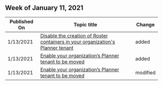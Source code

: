 <!-- This file is generated automatically each week. Changes made to this file will be overwritten.-->



## Week of January 11, 2021


| Published On |Topic title | Change |
|------|------------|--------|
| 1/13/2021 | [Disable the creation of Roster containers in your organization's Planner tenant](/Office365/Planner/disable-roster-containers) | added |
| 1/13/2021 | [Enable your organization’s Planner tenant to be moved](/Office365/Planner/prerequisites-for-powershell) | added |
| 1/13/2021 | [Enable your organization’s Planner tenant to be moved](/Office365/Planner/enable-organization-planner-tenant-move) | modified |
